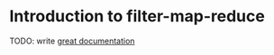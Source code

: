 # Introduction to filter-map-reduce

TODO: write [great documentation](http://jacobian.org/writing/what-to-write/)
